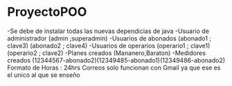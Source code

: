 # ProyectoPOO
-Se debe de instalar todas las nuevas dependicias de java
-Usuario de administrador (admin ;superadmin)
-Usuarios de abonados (abonado1 ; clave3) (abonado2 ; clave4)
-Usuarios de operarios (operario1 ; clave1) (operario2 ; clave2)
-Planes creados (Mananero,Baraton)
-Medidores creados (12344567-abonado2)(12349485-abonado1)(12349486-abonado2)
Formato de Horas : 24hrs
Correos solo funcionan con Gmail ya que ese es el unico al que se enseño
